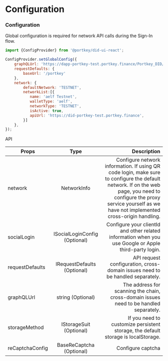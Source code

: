 Configuration
===================

### Configuration

Global configuration is required for network API calls during the Sign-In flow.

```javascript
import {ConfigProvider} from '@portkey/did-ui-react';

ConfigProvider.setGlobalConfig({
    graphQLUrl: 'https://dapp-portkey-test.portkey.finance/Portkey_DID/PortKeyIndexerCASchema/graphql',
    requestDefaults: {
        baseUrl: '/portkey'
    },
    network: {
        defaultNetwork: 'TESTNET',
        networkList:[{
           name: 'aelf Testnet',
           walletType: 'aelf',
           networkType: 'TESTNET',
           isActive: true,
           apiUrl: 'https://did-portkey-test.portkey.finance',
        }]
    },
});
``` 

API

| Props           | Type          | Description  |
| --------------- |:--------------------:| -----:|
| network         | NetworkInfo          | Configure network information. If using QR code login, make sure to configure the default network. If on the web page, you need to configure the proxy service yourself as we have not implemented cross-origin handling. |
| socialLogin     | ISocialLoginConfig (Optional)   | Configure your clientId and other related information when you use Google or Apple third-party login. |
| requestDefaults | IRequestDefaults (Optional)      |  API request configuration, cross-domain issues need to be handled separately. |
| graphQLUrl      | string (Optional)                |  The address for scanning the chain, cross-domain issues need to be handled separately. |
| storageMethod   | IStorageSuit (Optional)          | If you need to customize persistent storage, the default storage is localStorage. |
| reCaptchaConfig | BaseReCaptcha (Optional)         | Configure captcha |


